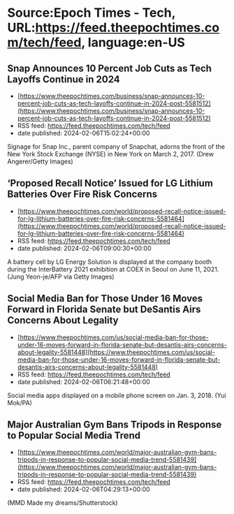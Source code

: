 # Source:Epoch Times - Tech, URL:https://feed.theepochtimes.com/tech/feed, language:en-US

## Snap Announces 10 Percent Job Cuts as Tech Layoffs Continue in 2024
 - [https://www.theepochtimes.com/business/snap-announces-10-percent-job-cuts-as-tech-layoffs-continue-in-2024-post-5581512](https://www.theepochtimes.com/business/snap-announces-10-percent-job-cuts-as-tech-layoffs-continue-in-2024-post-5581512)
 - RSS feed: https://feed.theepochtimes.com/tech/feed
 - date published: 2024-02-06T15:02:24+00:00

Signage for Snap Inc., parent company of Snapchat, adorns the front of the New York Stock Exchange (NYSE) in New York on March 2, 2017. (Drew Angerer/Getty Images)

## ‘Proposed Recall Notice’ Issued for LG Lithium Batteries Over Fire Risk Concerns
 - [https://www.theepochtimes.com/world/proposed-recall-notice-issued-for-lg-lithium-batteries-over-fire-risk-concerns-5581464](https://www.theepochtimes.com/world/proposed-recall-notice-issued-for-lg-lithium-batteries-over-fire-risk-concerns-5581464)
 - RSS feed: https://feed.theepochtimes.com/tech/feed
 - date published: 2024-02-06T09:00:30+00:00

A battery cell by LG Energy Solution is displayed at the company booth during the InterBattery 2021 exhibition at COEX in Seoul on June 11, 2021. (Jung Yeon-je/AFP via Getty Images)

## Social Media Ban for Those Under 16 Moves Forward in Florida Senate but DeSantis Airs Concerns About Legality
 - [https://www.theepochtimes.com/us/social-media-ban-for-those-under-16-moves-forward-in-florida-senate-but-desantis-airs-concerns-about-legality-5581448](https://www.theepochtimes.com/us/social-media-ban-for-those-under-16-moves-forward-in-florida-senate-but-desantis-airs-concerns-about-legality-5581448)
 - RSS feed: https://feed.theepochtimes.com/tech/feed
 - date published: 2024-02-06T06:21:48+00:00

Social media apps displayed on a mobile phone screen on Jan. 3, 2018. (Yui Mok/PA)

## Major Australian Gym Bans Tripods in Response to Popular Social Media Trend
 - [https://www.theepochtimes.com/world/major-australian-gym-bans-tripods-in-response-to-popular-social-media-trend-5581439](https://www.theepochtimes.com/world/major-australian-gym-bans-tripods-in-response-to-popular-social-media-trend-5581439)
 - RSS feed: https://feed.theepochtimes.com/tech/feed
 - date published: 2024-02-06T04:29:13+00:00

(MMD Made my dreams/Shutterstock)

